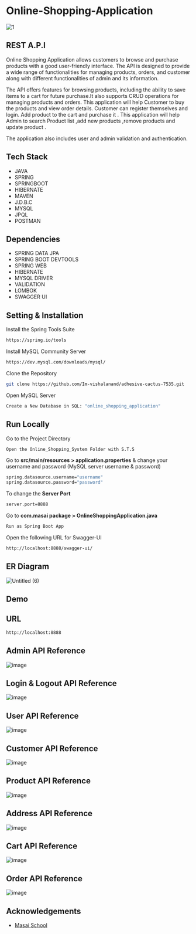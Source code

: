 # Online-Shopping-Application

![1](https://user-images.githubusercontent.com/108060013/228165545-74718570-01b4-46d7-a295-347587c23629.png)

## REST A.P.I
Online Shopping Application allows customers to browse and purchase products with a good user-friendly interface. The API is designed to provide a wide range of functionalities for managing products, orders, and customer along with different functionalities of admin and its information.

The API offers features for browsing products, including the ability to save items to a cart for future purchase.It also supports CRUD operations for managing products and orders.
This application will help Customer to buy the products and view order details.
Customer can register themselves and login. Add product to the cart and purchase it .
This application will help Admin to search Product list ,add new products ,remove products and update product .


The application also includes user and admin validation and authentication.



## Tech Stack

- JAVA
- SPRING
- SPRINGBOOT
- HIBERNATE
- MAVEN
- J.D.B.C
- MYSQL
- JPQL
- POSTMAN

## Dependencies

- SPRING DATA JPA
- SPRING BOOT DEVTOOLS
- SPRING WEB
- HIBERNATE
- MYSQL DRIVER
- VALIDATION
- LOMBOK
- SWAGGER UI

## Setting & Installation 

Install the Spring Tools Suite 
```bash
https://spring.io/tools
```

Install MySQL Community Server

```bash
https://dev.mysql.com/downloads/mysql/
```

Clone the Repository

```bash
git clone https://github.com/Im-vishalanand/adhesive-cactus-7535.git
```

Open MySQL Server
```bash
Create a New Database in SQL: "online_shopping_application" 
```
## Run Locally

Go to the Project Directory


```bas
Open the Online_Shopping_System Folder with S.T.S
```

Go to **src/main/resources > application.properties** & change your username and password (MySQL server username & password)

```bash
spring.datasource.username="username"
spring.datasource.password="password"
```

To change the **Server Port**

```bash
server.port=8888
```

Go to **com.masai package > OnlineShoppingApplication.java**

```bash
Run as Spring Boot App
```
Open the following URL for Swagger-UI 
```bash
http://localhost:8888/swagger-ui/
```

## ER Diagram

![Untitled (6)](https://user-images.githubusercontent.com/108060013/230663364-c66551be-ad26-4727-9d69-698fc4e4c40b.png)
## Demo


## URL
```bash
http://localhost:8888
```

## Admin API Reference
![image](https://user-images.githubusercontent.com/108060013/230663739-ab543ce2-d04f-4375-8229-261697b51c6a.png)

## Login & Logout API Reference
![image](https://user-images.githubusercontent.com/108060013/230663800-30c78be6-7482-4829-9d0d-3df87feb169c.png)

## User API Reference
![image](https://user-images.githubusercontent.com/108060013/230663870-cc1b7502-41be-492d-9510-6a7e1082bfc8.png)

## Customer API Reference
![image](https://user-images.githubusercontent.com/108060013/230663453-60e78195-e12b-4e55-85ee-35461721e155.png)

## Product API Reference
![image](https://user-images.githubusercontent.com/108060013/230663499-4431ce14-aed9-4772-8009-57cce1b2b72f.png)

## Address API Reference
![image](https://user-images.githubusercontent.com/108060013/230663546-20e36ee8-e10e-4b81-9551-0673960b30cb.png)

## Cart API Reference
![image](https://user-images.githubusercontent.com/108060013/230663604-78a871d6-fb5f-41b8-b1e9-0c9361cf9b57.png)

## Order API Reference
![image](https://user-images.githubusercontent.com/108060013/230663655-83ffd46b-3520-4495-8994-daead1c76a07.png)




## Acknowledgements

- [Masai School](https://www.masaischool.com/)
